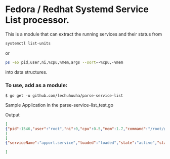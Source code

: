 # Fedora / Redhat Systemd Service List processor.

This is a module that can extract the running services and their status from 

```bash
systemctl list-units 
```

or 

```bash
ps -eo pid,user,ni,%cpu,%mem,args --sort=-%cpu,-%mem
```

into data structures.



### To use, add as a module:

```
$ go get -u github.com/lechuhuuha/parse-service-list
```

Sample Application in the parse-service-list_test.go

Output

```json
[
{"pid":1546,"user":"root","ni":0,"cpu":0.5,"mem":1.7,"command":"/root/go/bin/gopls"},{"pid":1489,"user":"root","ni":0,"cpu":0.3,"mem":2,"command":"/root/.vscode-server/bin/74f6148eb9ea00507ec113ec51c489d6ffb4b771/node"},{"pid":502,"user":"root","ni":0,"cpu":0.1,"mem":0.9,"command":"/snap/ubuntu-desktop-installer/1151/usr/bin/python3.10"},{"pid":1419,"user":"root","ni":0,"cpu":0.1,"mem":0.8,"command":"/root/.vscode-server/bin/74f6148eb9ea00507ec113ec51c489d6ffb4b771/node"}
]
[
{"serviceName":"apport.service","loaded":"loaded","state":"active","status":"exited","description":"LSB: automatic crash report generation"},{"serviceName":"console-getty.service","loaded":"loaded","state":"active","status":"running","description":"Console Getty"},{"serviceName":"console-setup.service","loaded":"loaded","state":"active","status":"exited","description":"Set console font and keymap"},{"serviceName":"cron.service","loaded":"loaded","state":"active","status":"running","description":"Regular background program processing daemon"}

]
```


